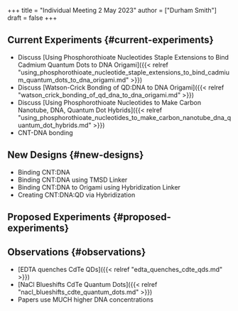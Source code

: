 +++
title = "Individual Meeting 2 May 2023"
author = ["Durham Smith"]
draft = false
+++

## Current Experiments {#current-experiments}

-   Discuss [Using Phosphorothioate Nucleotides Staple Extensions to Bind Cadmium Quantum Dots to DNA Origami]({{< relref "using_phosphorothioate_nucleotide_staple_extensions_to_bind_cadmium_quantum_dots_to_dna_origami.md" >}})
-   Discuss [Watson-Crick Bonding of QD:DNA to DNA Origami]({{< relref "watson_crick_bonding_of_qd_dna_to_dna_origami.md" >}})
-   Discuss [Using Phosphorothioate Nucleotides to Make Carbon Nanotube, DNA, Quantum Dot Hybrids]({{< relref "using_phosphorothioate_nucleotides_to_make_carbon_nanotube_dna_quantum_dot_hybrids.md" >}})
-   CNT-DNA bonding


## New Designs {#new-designs}

-   Binding CNT:DNA
-   Binding CNT:DNA using TMSD Linker
-   Binding CNT:DNA to Origami using Hybridization Linker
-   Creating CNT:DNA:QD via Hybridization


## Proposed Experiments {#proposed-experiments}


## Observations {#observations}

-   [EDTA quenches CdTe QDs]({{< relref "edta_quenches_cdte_qds.md" >}})
-   [NaCl Blueshifts CdTe Quantum Dots]({{< relref "nacl_blueshifts_cdte_quantum_dots.md" >}})
-   Papers use MUCH higher DNA concentrations
